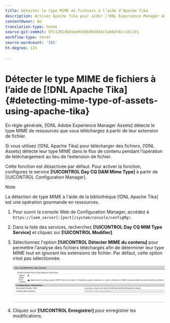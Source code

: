 ```yaml
---
title: Détecter le type MIME de fichiers à l’aide d’Apache Tika
description: Activez Apache Tika pour aider [!DNL Experience Manager Assets] à détecter le type MIME des ressources du flux de contenu pendant l’opération de téléchargement au lieu de l’extension de fichier.
contentOwner: AG
translation-type: tm+mt
source-git-commit: 9fc1201db83ae0d3bb902d4dc3ab6d78cc1dc251
workflow-type: tm+mt
source-wordcount: '165'
ht-degree: 11%

---
```



# Détecter le type MIME de fichiers à l’aide de [!DNL Apache Tika] {#detecting-mime-type-of-assets-using-apache-tika}

En règle générale, [!DNL Adobe Experience Manager Assets] détecte le type MIME de ressources que vous téléchargez à partir de leur extension de fichier.

Si vous utilisez [!DNL Apache Tika] pour télécharger des fichiers, [!DNL Assets] détecte leur type MIME dans le flux de contenu pendant l’opération de téléchargement au lieu de l’extension de fichier.

Cette fonction est désactivée par défaut. Pour activer la fonction, configurez le service **[!UICONTROL Day CQ DAM Mime Type]** à partir de [!UICONTROL Configuration Manager].

>[!NOTE]
>
>La détection de type MIME à l&#39;aide de la bibliothèque [!DNL Apache Tika] est une opération gourmande en ressources.

1. Pour ouvrir la console Web de Configuration Manager, accédez à `https://[aem_server]:[port]/system/console/configMgr`.

1. Dans la liste des services, recherchez **[!UICONTROL Day CQ MIM Type Service]** et cliquez sur **[!UICONTROL Modifier]**.

1. Sélectionnez l&#39;option **[!UICONTROL Détecter MIME du contenu]** pour permettre l&#39;analyse des fichiers téléchargés afin de déterminer leur type MIME tout en ignorant les extensions de fichier. Par défaut, cette option n’est pas sélectionnée.

   ![chlimage_1-333](assets/chlimage_1-333.png)

1. Cliquez sur **[!UICONTROL Enregistrer]** pour enregistrer les modifications.
